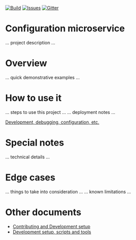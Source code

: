 [![Build][build-badge]][build-url]
[![Issues][issues-badge]][issues-url]
[![Gitter][gitter-badge]][gitter-url]

Configuration microservice
==========================

... project description ...

Overview
========

... quick demonstrative examples ...

How to use it
=============

... steps to use this project ...
... deployment notes ...

[Development, debugging, configuration, etc.](DEVELOPMENT.md)

Special notes
=============

... technical details ...

Edge cases
==========

... things to take into consideration ...
... known limitations ...

Other documents
===============

* [Contributing and Development setup](CONTRIBUTING.md)
* [Development setup, scripts and tools](DEVELOPMENT.md)

[build-badge]: https://img.shields.io/travis/Azure/pcs-config-dotnet.svg
[build-url]: https://travis-ci.org/Azure/pcs-config-dotnet
[issues-badge]: https://img.shields.io/github/issues/azure/pcs-config-dotnet.svg
[issues-url]: https://github.com/azure/pcs-config-dotnet/issues
[gitter-badge]: https://img.shields.io/gitter/room/azure/iot-pcs.js.svg
[gitter-url]: https://gitter.im/azure/iot-pcs
